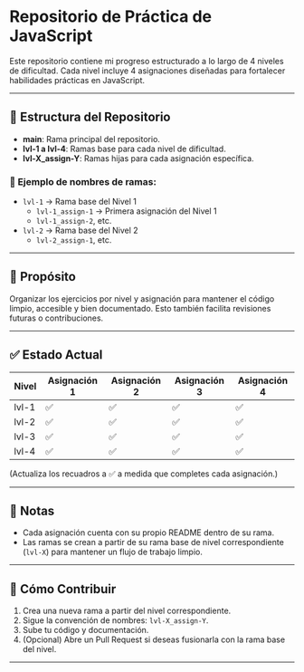 # Repositorio de Práctica de JavaScript

Este repositorio contiene mi progreso estructurado a lo largo de 4 niveles de dificultad. Cada nivel incluye 4 asignaciones diseñadas para fortalecer habilidades prácticas en JavaScript.

---

## 🌟 Estructura del Repositorio

- **main**: Rama principal del repositorio.  
- **lvl-1 a lvl-4**: Ramas base para cada nivel de dificultad.  
- **lvl-X_assign-Y**: Ramas hijas para cada asignación específica.

### 📁 Ejemplo de nombres de ramas:
- `lvl-1` → Rama base del Nivel 1  
  - `lvl-1_assign-1` → Primera asignación del Nivel 1  
  - `lvl-1_assign-2`, etc.  
- `lvl-2` → Rama base del Nivel 2  
  - `lvl-2_assign-1`, etc.

---

## 🧠 Propósito

Organizar los ejercicios por nivel y asignación para mantener el código limpio, accesible y bien documentado. Esto también facilita revisiones futuras o contribuciones.

---

## ✅ Estado Actual

| Nivel | Asignación 1 | Asignación 2 | Asignación 3 | Asignación 4 |
|-------|---------------|---------------|---------------|---------------|
| lvl-1 | ✅             | ✅             | ✅            | ✅            |
| lvl-2 | ✅             | ✅             | ✅            | ✅            |
| lvl-3 | ✅             | ✅             | ✅            | ✅            |
| lvl-4 | ✅             | ✅             | ✅            | ✅            |

(Actualiza los recuadros a ✅ a medida que completes cada asignación.)

---

## 📌 Notas

- Cada asignación cuenta con su propio README dentro de su rama.  
- Las ramas se crean a partir de su rama base de nivel correspondiente (`lvl-X`) para mantener un flujo de trabajo limpio.

---

## 🚀 Cómo Contribuir

1. Crea una nueva rama a partir del nivel correspondiente.  
2. Sigue la convención de nombres: `lvl-X_assign-Y`.  
3. Sube tu código y documentación.  
4. (Opcional) Abre un Pull Request si deseas fusionarla con la rama base del nivel.

---
